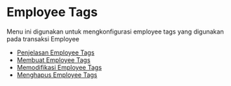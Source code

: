 # Employee Tags

Menu ini digunakan untuk mengkonfigurasi employee tags yang digunakan pada transaksi Employee

- [Penjelasan Employee Tags](./employee-tag/penjelasan.md)
- [Membuat Employee Tags](./employee-tag/membuat.md)
- [Memodifikasi Employee Tags](./employee-tag/memodifikasi.md)
- [Menghapus Employee Tags](./employee-tag/menghapus.md)
